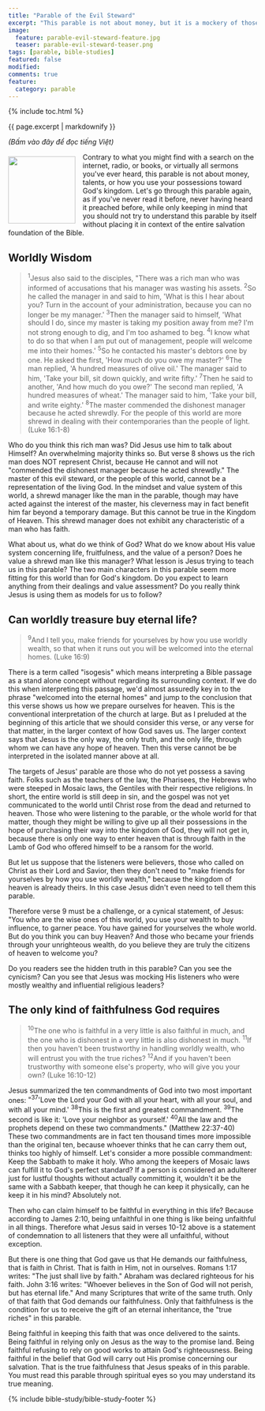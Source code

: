```yaml
---
title: "Parable of the Evil Steward"
excerpt: "This parable is not about money, but it is a mockery of those who think they can buy God's kingdom with their wealth. (Luke 16:1-8)."
image: 
  feature: parable-evil-steward-feature.jpg
  teaser: parable-evil-steward-teaser.png
tags: [parable, bible-studies]
featured: false
modified:
comments: true
feature:
  category: parable
---
```


{% include toc.html %}

{{ page.excerpt | markdownify }}

<em>(Bấm vào đây để đọc tiếng Việt)</em>

<div>
<p>
<img alt src="{{ site.url }}/assets/images/dishonest-steward.jpg" style="border: 0px none; margin: 7px 15px 0px 0px; max-width: 100%; height: 136px; padding: 0px; float: left;">
Contrary to what you might find with a search on the internet, radio, or books, or virtually all sermons you've ever heard, this parable is not about money, talents, or how you use your possessions toward God's kingdom. Let's go through this parable again, as if you've never read it before, never having heard it preached before, while only keeping in mind that you should not try to understand this parable by itself without placing it in context of the entire salvation foundation of the Bible.
</p>
</div>

## Worldly Wisdom

> <sup>1</sup>Jesus also said to the disciples, "There was a rich man who was informed of accusations that his manager was wasting his assets.  <sup>2</sup>So he called the manager in and said to him, 'What is this I hear about you? Turn in the account of your administration, because you can no longer be my manager.'  <sup>3</sup>Then the manager said to himself, 'What should I do, since my master is taking my position away from me? I'm not strong enough to dig, and I'm too ashamed to beg.  <sup>4</sup>I know what to do so that when I am put out of management, people will welcome me into their homes.'  <sup>5</sup>So he contacted his master's debtors one by one. He asked the first, 'How much do you owe my master?'  <sup>6</sup>The man replied, 'A hundred measures of olive oil.' The manager said to him, 'Take your bill, sit down quickly, and write fifty.'  <sup>7</sup>Then he said to another, 'And how much do you owe?' The second man replied, 'A hundred measures of wheat.' The manager said to him, 'Take your bill, and write eighty.'  <sup>8</sup>The master commended the dishonest manager because he acted shrewdly. For the people of this world are more shrewd in dealing with their contemporaries than the people of light. (Luke 16:1-8)

Who do you think this rich man was? Did Jesus use him to talk about Himself? An overwhelming majority thinks so. But verse 8 shows us the rich man does NOT represent Christ, because He cannot and will not <span class="green-letter">"commended the dishonest manager because he acted shrewdly."</span> The master of this evil steward, or the people of this world, cannot be a representation of the living God. In the mindset and value system of this world, a shrewd manager like the man in the parable, though may have acted against the interest of the master, his cleverness may in fact benefit him far beyond a temporary damage. But this cannot be true in the Kingdom of Heaven. This shrewd manager does not exhibit any characteristic of a man who has faith.

What about us, what do we think of God? What do we know about His value system concerning life, fruitfulness, and the value of a person? Does he value a shrewd man like this manager? What lesson is Jesus trying to teach us in this parable? The two main characters in this parable seem more fitting for this world than for God's kingdom. Do you expect to learn anything from their dealings and value assessment? Do you really think Jesus is using them as models for us to follow?

## Can worldly treasure buy eternal life?

> <sup>9</sup>And I tell you, make friends for yourselves by how you use worldly wealth, so that when it runs out you will be welcomed into the eternal homes. (Luke 16:9)

There is a term called "isogesis" which means interpreting a Bible passage as a stand alone concept without regarding its surrounding context. If we do this when interpreting this passage, we'd almost assuredly key in to the phrase "welcomed into the eternal homes" and jump to the conclusion that this verse shows us how we prepare ourselves for heaven. This is the conventional interpretation of the church at large. But as I preluded at the beginning of this article that we should consider this verse, or any verse for that matter, in the larger context of how God saves us. The larger context says that Jesus is the only way, the only truth, and the only life, through whom we can have any hope of heaven. Then this verse cannot be be interpreted in the isolated manner above at all.

The targets of Jesus' parable are those who do not yet possess a saving faith. Folks such as the teachers of the law, the Pharisees, the Hebrews who were steeped in Mosaic laws, the Gentiles with their respective religions. In short, the entire world is still deep in sin, and the gospel was not yet communicated to the world until Christ rose from the dead and returned to heaven. Those who were listening to the parable, or the whole world for that matter, though they might be willing to give up all their possessions in the hope of purchasing their way into the kingdom of God, they will not get in, because there is only one way to enter heaven that is through faith in the Lamb of God who offered himself to be a ransom for the world.

But let us suppose that the listeners were believers, those who called on Christ as their Lord and Savior, then they don't need to "make friends for yourselves by how you use worldly wealth," because the kingdom of heaven is already theirs. In this case Jesus didn't even need to tell them this parable.

Therefore verse 9 must be a challenge, or a cynical statement, of Jesus: "You who are the wise ones of this world, you use your wealth to buy influence, to garner peace. You have gained for yourselves the whole world. But do you think you can buy Heaven? And those who became your friends through your unrighteous wealth, do you believe they are truly the citizens of heaven to welcome you?

Do you readers see the hidden truth in this parable? Can you see the cynicism? Can you see that Jesus was mocking His listeners who were mostly wealthy and influential religious leaders?

## The only kind of faithfulness God requires

> <sup>10</sup>The one who is faithful in a very little is also faithful in much, and the one who is dishonest in a very little is also dishonest in much.  <sup>11</sup>If then you haven't been trustworthy in handling worldly wealth, who will entrust you with the true riches?  <sup>12</sup>And if you haven't been trustworthy with someone else's property, who will give you your own? (Luke 16:10-12)

Jesus summarized the ten commandments of God into two most important ones: <span class="green-letter">"<sup>37</sup>'Love the Lord your God with all your heart, with all your soul, and with all your mind.'  <sup>38</sup>This is the first and greatest commandment.  <sup>39</sup>The second is like it: 'Love your neighbor as yourself.'  <sup>40</sup>All the law and the prophets depend on these two commandments." (Matthew 22:37-40)</span> These two commandments are in fact ten thousand times more impossible than the original ten, because whoever thinks that he can carry them out, thinks too highly of himself. Let's consider a more possible commandment: Keep the Sabbath to make it holy. Who among the keepers of Mosaic laws  can fulfill it to God's perfect standard? If a person is considered an adulterer just for lustful thoughts without actually committing it, wouldn't it be the same with a Sabbath keeper, that though he can keep it physically, can he keep it in his mind? Absolutely not.

Then who can claim himself to be faithful in everything in this life? Because according to James 2:10, being unfaithful in one thing is like being unfaithful in all things. Therefore what Jesus said in verses 10-12 above is a statement of condemnation to all listeners that they were all unfaithful, without exception. 

But there is one thing that God gave us that He demands our faithfulness, that is faith in Christ. That is faith in Him, not in ourselves. Romans 1:17 writes: <span class="green-letter">"The just shall live by faith."</span> Abraham was declared righteous for his faith. John 3:16 writes: <span class="green-letter">"Whoever believes in the Son of God will not perish, but has eternal life."</span> And many Scriptures that write of the same truth. Only of that faith that God demands our faithfulness. Only that faithfulness is the condition for us to receive the gift of an eternal inheritance, the "true riches" in this parable.

Being faithful in keeping this faith that was once delivered to the saints. Being faithful in relying only on Jesus as the way to the promise land. Being faithful refusing to rely on good works to attain God's righteousness. Being faithful in the belief that God will carry out His promise concerning our salvation. That is the true faithfulness that Jesus speaks of in this parable. You must read this parable through spiritual eyes so you may understand its true meaning.

{% include bible-study/bible-study-footer %}


